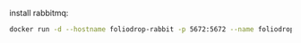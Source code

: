 install rabbitmq:
```bash
docker run -d --hostname foliodrop-rabbit -p 5672:5672 --name foliodrop-rabbit rabbitmq:3
```